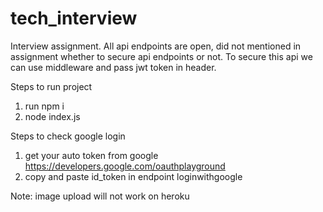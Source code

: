 # tech_interview
Interview assignment.
All api endpoints are open, did not mentioned in assignment whether to secure api endpoints or not.
To secure this api we can use middleware and pass jwt token in header.

Steps to run project
1. run npm i
2. node index.js

Steps to check google login
1. get your auto token from google https://developers.google.com/oauthplayground
2. copy and paste id_token in endpoint loginwithgoogle

Note: image upload will not work on heroku
